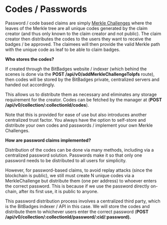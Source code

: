 # Codes / Passwords

Password / code based claims are simply [Merkle Challenges](../../core-concepts/approval-criteria.md) where the leaves of the Merkle tree are all unique codes generated by the claim creator (and thus only known to the claim creator and not public). The claim creator then distributes the codes to the users they want to receive the badges / be approved. The claimees will then provide the valid Merkle path with the unique code as leaf to be able to claim badges.



**Who stores the codes?**

&#x20;If created through the BitBadges website / indexer (which behind the scenes is done via the **POST /api/v0/addMerkleChallengeToIpfs** route), then codes will be stored by the BitBadges private, centralized servers and handed out accordingly.&#x20;

This allows us to distribute them as necessary and eliminates any storage requirement for the creator. Codes can be fetched by the manager at (**POST /api/v0/collection/:collectionId/codes**).

Note that this is provided for ease of use but also introduces another centralized trust factor. You always have the option to self-store and distribute your own codes and passwords / implement your own Merkle Challenges.

**How are password claims implemented?**

Distribution of the codes can be done via many methods, including via a centralized password solution. Passwords make it so that only one password needs to be distributed to all users for simplicity.

However, for password-based claims, to avoid replay attacks (since the blockchain is public), we still must create N unique codes via a MerkleChallenge but distribute them (one per address) to whoever enters the correct password. This is because if we use the password directly on-chain, after its first use, it is public to anyone.&#x20;

This password distribution process involves a centralized third party, which is the BitBadges indexer / API in this case. We will store the codes and distribute them to whichever users enter the correct password (**POST /api/v0/collection/:collectionId/password/:cid/:password).**

